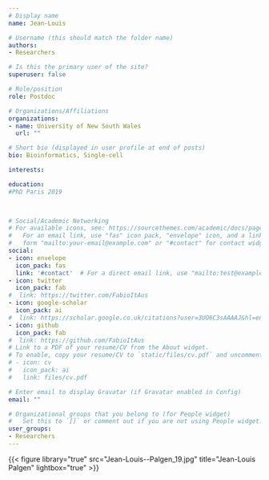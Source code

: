 ```yaml
---
# Display name
name: Jean-Louis

# Username (this should match the folder name)
authors: 
- Researchers

# Is this the primary user of the site?
superuser: false

# Role/position
role: Postdoc

# Organizations/Affiliations
organizations:
- name: University of New South Wales
  url: ""

# Short bio (displayed in user profile at end of posts)
bio: Bioinformatics, Single-cell

interests:

education: 
#PhD Paris 2019
  


# Social/Academic Networking
# For available icons, see: https://sourcethemes.com/academic/docs/page-builder/#icons
#   For an email link, use "fas" icon pack, "envelope" icon, and a link in the
#   form "mailto:your-email@example.com" or "#contact" for contact widget.
social:
- icon: envelope
  icon_pack: fas
  link: '#contact'  # For a direct email link, use "mailto:test@example.org".
- icon: twitter
  icon_pack: fab
#  link: https://twitter.com/FabioItAus
- icon: google-scholar
  icon_pack: ai
#  link: https://scholar.google.co.uk/citations?user=3UO6C3sAAAAJ&hl=en
- icon: github
  icon_pack: fab
#  link: https://github.com/FabioItAus
# Link to a PDF of your resume/CV from the About widget.
# To enable, copy your resume/CV to `static/files/cv.pdf` and uncomment the lines below.
# - icon: cv
#   icon_pack: ai
#   link: files/cv.pdf

# Enter email to display Gravatar (if Gravatar enabled in Config)
email: ""

# Organizational groups that you belong to (for People widget)
#   Set this to `[]` or comment out if you are not using People widget.
user_groups:
- Researchers
---
```

{{< figure library="true" src="Jean-Louis--Palgen_19.jpg" title="Jean-Louis Palgen" lightbox="true" >}}


